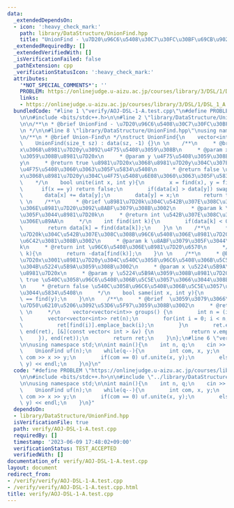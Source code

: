 ```yaml
---
data:
  _extendedDependsOn:
  - icon: ':heavy_check_mark:'
    path: library/DataStructure/UnionFind.hpp
    title: "UnionFind - \u7D20\u96C6\u5408\u30C7\u30FC\u30BF\u69CB\u9020"
  _extendedRequiredBy: []
  _extendedVerifiedWith: []
  _isVerificationFailed: false
  _pathExtension: cpp
  _verificationStatusIcon: ':heavy_check_mark:'
  attributes:
    '*NOT_SPECIAL_COMMENTS*': ''
    PROBLEM: https://onlinejudge.u-aizu.ac.jp/courses/library/3/DSL/1/DSL_1_A
    links:
    - https://onlinejudge.u-aizu.ac.jp/courses/library/3/DSL/1/DSL_1_A
  bundledCode: "#line 1 \"verify/AOJ-DSL-1-A.test.cpp\"\n#define PROBLEM \"https://onlinejudge.u-aizu.ac.jp/courses/library/3/DSL/1/DSL_1_A\"\
    \n\n#include <bits/stdc++.h>\n\n#line 2 \"library/DataStructure/UnionFind.hpp\"\
    \n\n/**\n * @brief UnionFind - \u7D20\u96C6\u5408\u30C7\u30FC\u30BF\u69CB\u9020\
    \n */\n\n#line 8 \"library/DataStructure/UnionFind.hpp\"\nusing namespace std;\n\
    \n/**\n * @brief Union-Find\n */\nstruct UnionFind{\n    vector<int> data;\n \n\
    \    UnionFind(size_t sz) : data(sz, -1) {}\n \n    /**\n     * @brief \u8981\u7D20\
    x\u3068\u8981\u7D20y\u3092\u4F75\u5408\u3059\u308B\n     * @param x \u4F75\u5408\
    \u3059\u308B\u8981\u7D20x\n     * @param y \u4F75\u5408\u3059\u308B\u8981\u7D20\
    y\n     * @return true \u8981\u7D20x\u3068\u8981\u7D20y\u304C\u307E\u3060\u672A\
    \u4F75\u5408\u3060\u3063\u305F\u5834\u5408\n     * @return false \u8981\u7D20\
    x\u3068\u8981\u7D20y\u304C\u4F75\u5408\u6E08\u3060\u3063\u305F\u5834\u5408\n \
    \    */\n    bool unite(int x, int y){\n        x = find(x), y = find(y);\n  \
    \      if(x == y) return false;\n        if(data[x] > data[y]) swap(x, y);\n \
    \       data[x] += data[y];\n        data[y] = x;\n        return true;\n    }\n\
    \ \n    /**\n     * @brief \u8981\u7D20k\u304C\u542B\u307E\u308C\u308B\u96C6\u5408\
    \u306E\u8981\u7D20\u3092\u8ABF\u3079\u308B\u3002\n     * @param k \u8ABF\u3079\
    \u305F\u3044\u8981\u7D20k\n     * @return int \u542B\u307E\u308C\u308B\u96C6\u5408\
    \u306E\u89AA\n     */\n    int find(int k){\n        if(data[k] < 0) return (k);\n\
    \        return data[k] = find(data[k]);\n    }\n \n    /**\n     * @brief \u8981\
    \u7D20k\u304C\u542B\u307E\u308C\u308B\u96C6\u5408\u306E\u8981\u7D20\u6570\u3092\
    \u6C42\u3081\u308B\u3002\n     * @param k \u8ABF\u3079\u305F\u3044\u8981\u7D20\
    k\n     * @return int \u96C6\u5408\u306E\u8981\u7D20\u6570\n     */\n    int size(int\
    \ k){\n        return -data[find(k)];\n    }\n \n    /**\n     * @brief \u8981\
    \u7D20x\u3001\u8981\u7D20y\u304C\u540C\u3058\u96C6\u5408\u306B\u5C5E\u3059\u308B\
    \u304B\u5224\u5B9A\u3059\u308B\u3002\n     * @param x \u5224\u5B9A\u3059\u308B\
    \u8981\u7D20x\n     * @param y \u5224\u5B9A\u3059\u308B\u8981\u7D20y\n     * @return\
    \ true \u540C\u3058\u96C6\u5408\u306B\u5C5E\u3057\u3066\u3044\u308B\u5834\u5408\
    \n     * @return false \u540C\u3058\u96C6\u5408\u306B\u5C5E\u3057\u3066\u3044\u306A\
    \u3044\u5834\u5408\n     */\n    bool same(int x, int y){\n        return find(x)\
    \ == find(y);\n    }\n\n    /**\n     * @brief  \u3059\u3079\u3066\u306E\u9023\
    \u7D50\u6210\u5206\u3092\u53D6\u5F97\u3059\u308B\u3002\n     * @retval vector<vector<int>>\
    \ \n     */\n    vector<vector<int>> groups() {\n        int n = (int) data.size();\n\
    \        vector<vector<int>> ret(n);\n        for(int i = 0; i < n; i++) {\n \
    \           ret[find(i)].emplace_back(i);\n        }\n        ret.erase(remove_if(begin(ret),\
    \ end(ret), [&](const vector< int > &v) {\n            return v.empty();\n   \
    \     }), end(ret));\n        return ret;\n    }\n};\n#line 6 \"verify/AOJ-DSL-1-A.test.cpp\"\
    \n\nusing namespace std;\n\nint main(){\n    int n, q;\n    cin >> n >> q;\n\n\
    \    UnionFind uf(n);\n    while(q--){\n        int com, x, y;\n        cin >>\
    \ com >> x >> y;\n        if(com == 0) uf.unite(x, y);\n        else cout << uf.same(x,\
    \ y) << endl;\n    }\n}\n"
  code: "#define PROBLEM \"https://onlinejudge.u-aizu.ac.jp/courses/library/3/DSL/1/DSL_1_A\"\
    \n\n#include <bits/stdc++.h>\n\n#include \"../library/DataStructure/UnionFind.hpp\"\
    \n\nusing namespace std;\n\nint main(){\n    int n, q;\n    cin >> n >> q;\n\n\
    \    UnionFind uf(n);\n    while(q--){\n        int com, x, y;\n        cin >>\
    \ com >> x >> y;\n        if(com == 0) uf.unite(x, y);\n        else cout << uf.same(x,\
    \ y) << endl;\n    }\n}"
  dependsOn:
  - library/DataStructure/UnionFind.hpp
  isVerificationFile: true
  path: verify/AOJ-DSL-1-A.test.cpp
  requiredBy: []
  timestamp: '2023-06-09 17:48:02+09:00'
  verificationStatus: TEST_ACCEPTED
  verifiedWith: []
documentation_of: verify/AOJ-DSL-1-A.test.cpp
layout: document
redirect_from:
- /verify/verify/AOJ-DSL-1-A.test.cpp
- /verify/verify/AOJ-DSL-1-A.test.cpp.html
title: verify/AOJ-DSL-1-A.test.cpp
---
```

